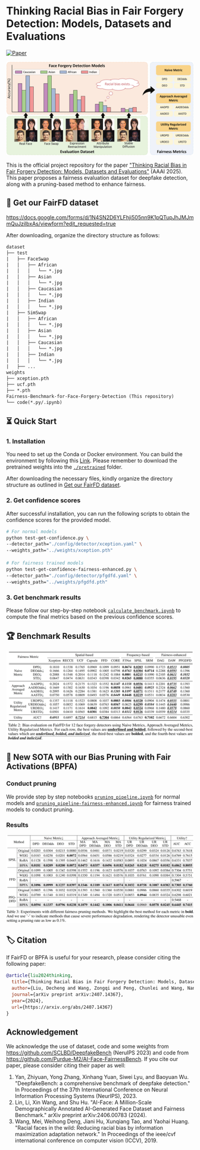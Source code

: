 # Thinking Racial Bias in Fair Forgery Detection: Models, Datasets and Evaluations

[![Paper](https://img.shields.io/badge/arXiv-2407.14367-blue)](https://arxiv.org/abs/2407.14367)

![Main](fig/main.jpg)


This is the official project repository for the paper ["Thinking Racial Bias in Fair Forgery Detection: Models, Datasets and Evaluations"](https://arxiv.org/abs/2407.14367v2) (AAAI 2025). This paper proposes a fairness evaluation dataset for deepfake detection, along with a pruning-based method to enhance fairness.


## 🎁 Get our FairFD dataset

<!-- Please click this [Link](https://mailstsinghuaeducn-my.sharepoint.com/:f:/g/personal/zq-wang24_mails_tsinghua_edu_cn/EvaLlK_b1PpAgDIIoxHb34YBMLPEKlC5FxvQAviO221uCA?e=OcVNzp) to access our dataset and pretrained weights. The FairFD dataset is available for non-commercial research purposes only. FairFD is built upon RFW, so please also follow the [RFW's license](http://whdeng.cn/RFW/Training%EF%BC%88%E6%AD%A3%E5%BC%8F%E7%89%88%EF%BC%89/license.html). -->

https://docs.google.com/forms/d/1N4SN2D6YLFhji505nn9K1pQTupJhJMJmmQuJzilbxAs/viewform?edit_requested=true

After downloading, organize the directory structure as follows:

```
dataset
├── test
|   ├── FaceSwap
|   │   ├── African
|   │   │   └── *.jpg
|   │   ├── Asian
|   │   │   └── *.jpg
|   │   ├── Caucasian
|   │   │   └── *.jpg
|   │   ├── Indian
|   │   │   └── *.jpg
|   ├── SimSwap
|   │   ├── African
|   │   │   └── *.jpg
|   │   ├── Asian
|   │   │   └── *.jpg
|   │   ├── Caucasian
|   │   │   └── *.jpg
|   │   ├── Indian
|   │   │   └── *.jpg
|   ├── ...
weights
├── xception.pth
├── ucf.pth
├── *.pth
Fairness-Benchmark-for-Face-Forgery-Detection (This repository)
└── code(*.py/.ipynb)
```

## ⏳ Quick Start

### 1. Installation

You need to set up the Conda or Docker environment. You can build the environment by following this [Link](https://github.com/SCLBD/DeepfakeBench?tab=readme-ov-file#-quick-start). Please remember to download the pretrained weights into the [`./pretrained`](./pretrained) folder.

After downloading the necessary files, kindly organize the directory structure as outlined in [Get our FairFD dataset](#-get-our-fairfd-dataset).

### 2. Get confidence scores

After successful installation, you can run the following scripts to obtain the confidence scores for the provided model. 

```bash
# For normal models
python test-get-confidence.py \
--detector_path="./config/detector/xception.yaml" \
--weights_path="../weights/xception.pth"

# For fairness trained models
python test-get-confidence-fairness-enhanced.py \
--detector_path="./config/detector/pfgdfd.yaml" \
--weights_path="../weights/pfgdfd.pth"
```

### 3. Get benchmark results

Please follow our step-by-step notebook [`calculate_benchmark.ipynb`](calculate_benchmark.ipynb) to compute the final metrics based on the previous confidence scores.

## 🏆 Benchmark Results

![BenchmarkResults](fig/benchmark_results.jpg)

## 🎯 New SOTA with our Bias Pruning with Fair Activations (BPFA)

### Conduct pruning
We provide step by step notebooks [`pruning_pipeline.ipynb`](pruning_pipeline.ipynb) for normal models and [`pruning_pipeline-fairness-enhanced.ipynb`](pruning_pipeline-fairness-enhanced.ipynb) for fairness trained models to conduct pruning. 

### Results

![BPFA](fig/BPFA.jpg)


## 🏷️ Citation

If FairFD or BPFA is useful for your research, please consider citing the following paper: 

```bibtex
@article{liu2024thinking,
  title={Thinking Racial Bias in Fair Forgery Detection: Models, Datasets and Evaluations},
  author={Liu, Decheng and Wang, Zongqi and Peng, Chunlei and Wang, Nannan and Hu, Ruimin and Gao, Xinbo},
  journal={arXiv preprint arXiv:2407.14367},
  year={2024},
  url={https://arxiv.org/abs/2407.14367}
}
```

## Acknowledgement

We acknowledge the use of dataset, code and some weights from https://github.com/SCLBD/DeepfakeBench (NeruIPS 2023) and code from https://github.com/Purdue-M2/AI-Face-FairnessBench. If you cite our paper, please consider citing their paper as well:

1. Yan, Zhiyuan, Yong Zhang, Xinhang Yuan, Siwei Lyu, and Baoyuan Wu. "DeepfakeBench: a comprehensive benchmark of deepfake detection." In Proceedings of the 37th International Conference on Neural Information Processing Systems (NeurIPS), 2023.
2. Lin, Li, Xin Wang, and Shu Hu. "AI-Face: A Million-Scale Demographically Annotated AI-Generated Face Dataset and Fairness Benchmark." arXiv preprint arXiv:2406.00783 (2024).
3. Wang, Mei, Weihong Deng, Jiani Hu, Xunqiang Tao, and Yaohai Huang. "Racial faces in the wild: Reducing racial bias by information maximization adaptation network." In Proceedings of the ieee/cvf international conference on computer vision (ICCV), 2019.


